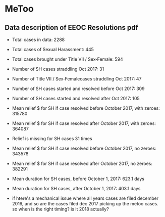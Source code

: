 # MeToo

## Data description of EEOC Resolutions pdf
- Total cases in data: 2288
- Total cases of Sexual Harassment: 445
- Total cases brought under Title VII / Sex‐Female: 594
- Number of SH cases straddling Oct 2017: 31
- Number of Title VII / Sex‐Femalecases straddling Oct 2017: 47
- Number of SH cases started and resolved before Oct 2017: 309
- Number of SH cases started and resolved after Oct 2017: 105
- Mean relief $ for SH if case resolved before October 2017, with zeroes: 315780
- Mean relief $ for SH if case resolved after October 2017, with zeroes: 364087
- Relief is missing for SH cases 31 times
- Mean relief $ for SH if case resolved before October 2017, no zeroes: 343578
- Mean relief $ for SH if case resolved after October 2017, no zeroes: 382291
- Mean duration for SH cases, before October 1, 2017: 623.1 days
- Mean duration for SH cases, after October 1, 2017: 403.1 days

- if htere's a mechanical issue where all years cases are filed december 2016, and so are the cases filed dec 2017 picking up the metoo cases. so when is the right timing? is it 2018 actually? 
